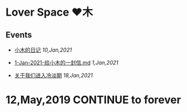 # Lover Space ♥木

## Events
- [小木的日记]() *10,Jan,2021*

- [1-Jan-2021-给小木的一封信.md](https://kites262.ml/lover/event/ALetterToMu_1Jan2021) *1,Jan,2021*

- [关于我们进入冷淡期](https://kites262.ml/lover/event/ColdPeriod_18Jan2021) *18,Jan,2021*

# 12,May,2019 CONTINUE to forever